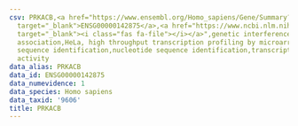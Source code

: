 ```yaml
---
csv: PRKACB,<a href="https://www.ensembl.org/Homo_sapiens/Gene/Summary?db=core;g=ENSG00000142875"
  target="_blank">ENSG00000142875</a>,<a href="https://www.ncbi.nlm.nih.gov/pubmed/17216044"
  target="_blank"><i class="fas fa-file"></i></a>",genetic interference,functional
  association,HeLa, high throughput transcription profiling by microarray,nucleotide
  sequence identification,nucleotide sequence identification,transcriptional regulation,down-regulates
  activity
data_alias: PRKACB
data_id: ENSG00000142875
data_numevidence: 1
data_species: Homo sapiens
data_taxid: '9606'
title: PRKACB
---
```

